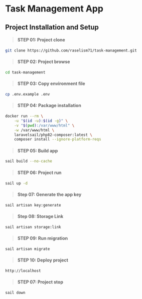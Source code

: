 # Task Management App

## Project Installation and Setup

> #### STEP 01: Project clone

```bash
git clone https://github.com/raselism71/task-management.git
```

> #### STEP 02: Project browse

```bash
cd task-management
```

> #### STEP 03: Copy environment file

```bash
cp .env.example .env
```

> #### STEP 04: Package installation

```bash
docker run --rm \
    -u "$(id -u):$(id -g)" \
    -v "$(pwd):/var/www/html" \
    -w /var/www/html \
    laravelsail/php82-composer:latest \
    composer install --ignore-platform-reqs
```

> #### STEP 05: Build app

```bash
sail build --no-cache
```

> #### STEP 06: Project run

```bash
sail up -d
```

> #### Step 07: Generate the app key

```bash
sail artisan key:generate
```

> #### Step 08: Storage Link

```bash
sail artisan storage:link
```

> #### STEP 09: Run migration

```bash
sail artisan migrate
```

> #### STEP 10: Deploy project

```bash
http://localhost
```

> #### STEP 07: Project stop

```bash
sail down
```
